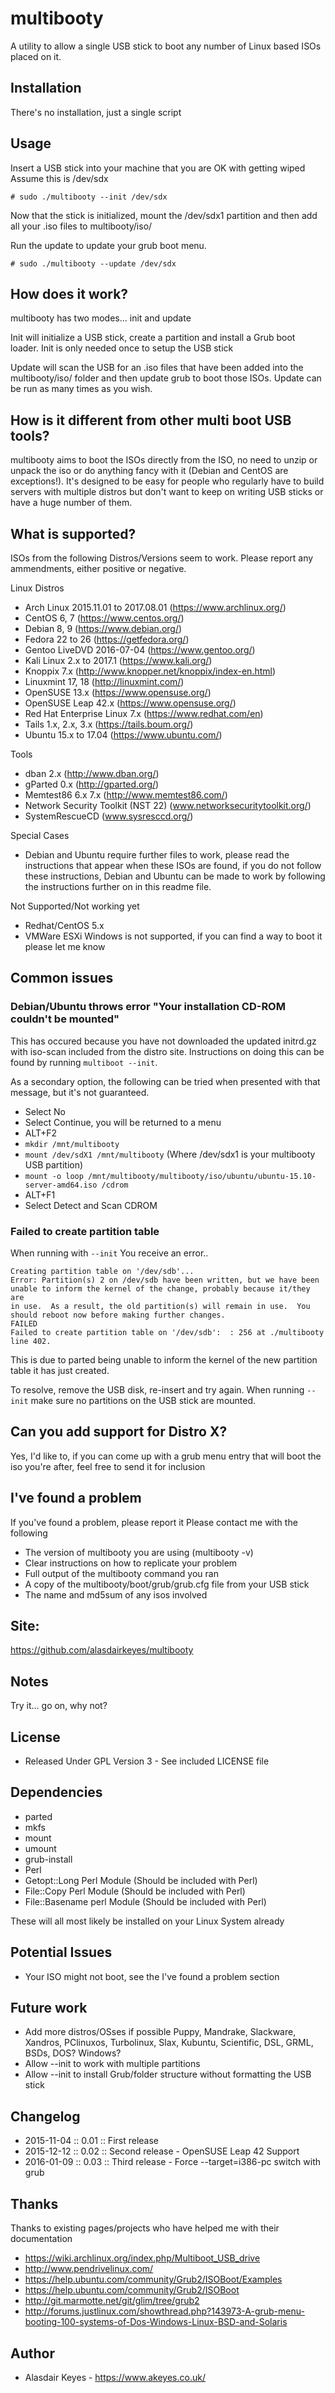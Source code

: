 # multibooty
A utility to allow a single USB stick to boot any number of Linux based ISOs placed on it.



## Installation
There's no installation, just a single script



## Usage
Insert a USB stick into your machine that you are OK with getting wiped
Assume this is /dev/sdx

    # sudo ./multibooty --init /dev/sdx

Now that the stick is initialized, mount the /dev/sdx1 partition and then
add all your .iso files to multibooty/iso/

Run the update to update your grub boot menu.

    # sudo ./multibooty --update /dev/sdx



## How does it work?
multibooty has two modes... init and update

Init will initialize a USB stick, create a partition and install a Grub
boot loader. Init is only needed once to setup the USB stick

Update will scan the USB for an .iso files that have been added into the
multibooty/iso/ folder and then update grub to boot those ISOs. Update
can be run as many times as you wish.



## How is it different from other multi boot USB tools?
multibooty aims to boot the ISOs directly from the ISO, no need to unzip
or unpack the iso or do anything fancy with it (Debian and CentOS are
exceptions!).
It's designed to be easy for people who regularly have to build servers
with multiple distros but don't want to keep on writing USB sticks or
have a huge number of them.



## What is supported?
ISOs from the following Distros/Versions seem to work. Please report any
ammendments, either positive or negative.

Linux Distros

- Arch Linux 2015.11.01 to 2017.08.01 (https://www.archlinux.org/)
- CentOS 6, 7 (https://www.centos.org/)
- Debian 8, 9 (https://www.debian.org/)
- Fedora 22 to 26 (https://getfedora.org/)
- Gentoo LiveDVD 2016-07-04 (https://www.gentoo.org/)
- Kali Linux 2.x to 2017.1 (https://www.kali.org/)
- Knoppix 7.x (http://www.knopper.net/knoppix/index-en.html)
- Linuxmint 17, 18 (http://linuxmint.com/)
- OpenSUSE 13.x (https://www.opensuse.org/)
- OpenSUSE Leap 42.x (https://www.opensuse.org/)
- Red Hat Enterprise Linux 7.x (https://www.redhat.com/en)
- Tails 1.x, 2.x, 3.x (https://tails.boum.org/)
- Ubuntu 15.x to 17.04 (https://www.ubuntu.com/)

Tools
- dban 2.x (http://www.dban.org/)
- gParted 0.x (http://gparted.org/)
- Memtest86 6.x 7.x (http://www.memtest86.com/)
- Network Security Toolkit (NST 22) (www.networksecuritytoolkit.org/)
- SystemRescueCD (www.sysresccd.org/)

Special Cases
- Debian and Ubuntu require further files to work, please read the
  instructions that appear when these ISOs are found, if you do not follow
  these instructions, Debian and Ubuntu can be made to work by following the
  instructions further on in this readme file.

Not Supported/Not working yet
- Redhat/CentOS 5.x
- VMWare ESXi
Windows is not supported, if you can find a way to boot it please let me know 




## Common issues

### Debian/Ubuntu throws error "Your installation CD-ROM couldn't be mounted"
This has occured because you have not downloaded the updated initrd.gz with
iso-scan included from the distro site. Instructions on doing this can be
found by running `multiboot --init`.

As a secondary option, the following can be tried when presented with that
message, but it's not guaranteed.
 
- Select No
- Select Continue, you will be returned to a menu
- ALT+F2
- `mkdir /mnt/multibooty`
- `mount /dev/sdX1 /mnt/multibooty` (Where /dev/sdx1 is your multibooty USB
  partition)
- `mount -o loop /mnt/multibooty/multibooty/iso/ubuntu/ubuntu-15.10-server-amd64.iso /cdrom`
- ALT+F1
- Select Detect and Scan CDROM


### Failed to create partition table

When running with `--init` You receive an error..

    Creating partition table on '/dev/sdb'...
    Error: Partition(s) 2 on /dev/sdb have been written, but we have been
    unable to inform the kernel of the change, probably because it/they are
    in use.  As a result, the old partition(s) will remain in use.  You
    should reboot now before making further changes.
    FAILED
    Failed to create partition table on '/dev/sdb':  : 256 at ./multibooty
    line 402.

This is due to parted being unable to inform the kernel of the new partition table
it has just created.

To resolve, remove the USB disk, re-insert and try again. When running `--init` make
sure no partitions on the USB stick are mounted.


## Can you add support for Distro X?
Yes, I'd like to, if you can come up with a grub menu entry that will
boot the iso you're after, feel free to send it for inclusion



## I've found a problem

If you've found a problem, please report it
Please contact me with the following
- The version of multibooty you are using (multibooty -v)
- Clear instructions on how to replicate your problem
- Full output of the multibooty command you ran
- A copy of the multibooty/boot/grub/grub.cfg file from your USB stick
- The name and md5sum of any isos involved



## Site:
https://github.com/alasdairkeyes/multibooty



## Notes
Try it... go on, why not?



## License
- Released Under GPL Version 3 - See included LICENSE file



## Dependencies
- parted
- mkfs
- mount
- umount
- grub-install
- Perl
- Getopt::Long Perl Module (Should be included with Perl)
- File::Copy Perl Module (Should be included with Perl)
- File::Basename perl Module (Should be included with Perl)


These will all most likely be installed on your Linux System already



## Potential Issues
- Your ISO might not boot, see the I've found a problem section



## Future work
- Add more distros/OSses if possible
  Puppy, Mandrake, Slackware, Xandros, PClinuxos, Turbolinux, Slax, Kubuntu,
  Scientific, DSL, GRML, BSDs, DOS? Windows?
- Allow --init to work with multiple partitions
- Allow --init to install Grub/folder structure without formatting
  the USB stick



## Changelog
- 2015-11-04 :: 0.01    :: First release
- 2015-12-12 :: 0.02    :: Second release - OpenSUSE Leap 42 Support
- 2016-01-09 :: 0.03    :: Third release - Force --target=i386-pc switch with grub



## Thanks
Thanks to existing pages/projects who have helped me with their
documentation
- https://wiki.archlinux.org/index.php/Multiboot_USB_drive
- http://www.pendrivelinux.com/
- https://help.ubuntu.com/community/Grub2/ISOBoot/Examples
- https://help.ubuntu.com/community/Grub2/ISOBoot
- http://git.marmotte.net/git/glim/tree/grub2
- http://forums.justlinux.com/showthread.php?143973-A-grub-menu-booting-100-systems-of-Dos-Windows-Linux-BSD-and-Solaris

## Author
- Alasdair Keyes - https://www.akeyes.co.uk/
